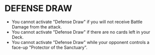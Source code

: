 
# DEFENSE DRAW

*   You cannot activate "Defense Draw" if you will not receive Battle Damage from the attack.
*   You cannot activate "Defense Draw" if there are no cards left in your Deck.
*   You cannot activate "Defense Draw" while your opponent controls a face-up "Protector of the Sanctuary".

  